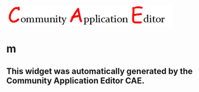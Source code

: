 ![CAE](https://github.com/patricia-cae/frontendComponent-90/blob/gh-pages/img/logo.png)  

m
===================


This widget was automatically generated by the Community Application Editor CAE.  
---------------
